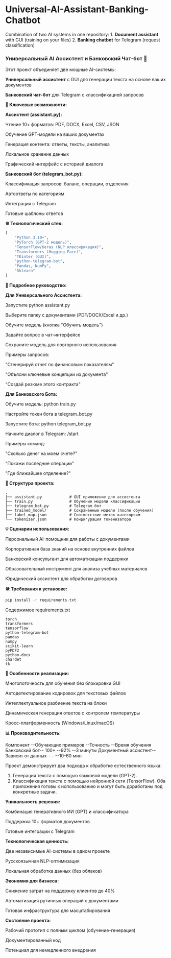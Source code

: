 # Universal-AI-Assistant-Banking-Chatbot
Combination of two AI systems in one repository: 1. **Document assistant** with GUI (training on your files) 2. **Banking chatbot** for Telegram (request classification)

### Универсальный AI Ассистент и Банковский Чат-бот 🤖
Этот проект объединяет две мощные AI-системы:

**Универсальный ассистент** с GUI для генерации текста на основе ваших документов

**Банковский чат-бот** для Telegram с классификацией запросов

**🚀 Ключевые возможности:**

**Ассистент (assistant.py):**

Чтение 10+ форматов: PDF, DOCX, Excel, CSV, JSON

Обучение GPT-модели на ваших документах

Генерация контента: ответы, тексты, аналитика

Локальное хранение данных

Графический интерфейс с историей диалога

**Банковский бот (telegram_bot.py):**

Классификация запросов: баланс, операции, отделения

Автоответы по категориям

Интеграция с Telegram

Готовые шаблоны ответов

**⚙️ Технологический стек:**

```python
[
    "Python 3.10+",
    "PyTorch (GPT-2 модель)",
    "TensorFlow/Keras (NLP классификация)",
    "Transformers (Hugging Face)",
    "TKinter (GUI)",
    "python-telegram-bot",
    "Pandas, NumPy",
    "Sklearn"
]
```
**📖 Подробное руководство:**

**Для Универсального Ассистента:**

Запустите python assistant.py

Выберите папку с документами (PDF/DOCX/Excel и др.)

Обучите модель (кнопка "Обучить модель")

Задайте вопрос в чат-интерфейсе

Сохраните модель для повторного использования

Примеры запросов:

"Сгенерируй отчет по финансовым показателям"

"Объясни ключевые концепции из документа"

"Создай резюме этого контракта"

**Для Банковского Бота:**

Обучите модель: python train.py

Настройте токен бота в telegram_bot.py

Запустите бота: python telegram_bot.py

Начните диалог в Telegram: /start

Примеры команд:

"Сколько денег на моем счете?"

"Покажи последние операции"

"Где ближайшее отделение?"

**📂 Структура проекта:**

```text
.
├── assistant.py            # GUI приложение для ассистента
├── train.py                # Обучение модели классификации
├── telegram_bot.py         # Telegram бот
├── trained_model/          # Сохраненные модели (после обучения)
├── label_map.json          # Соответствие меток категориям
└── tokenizer.json          # Конфигурация токенизатора
```

**💡 Сценарии использования:**

Персональный AI-помощник для работы с документами

Корпоративная база знаний на основе внутренних файлов

Банковский консультант для автоматизации поддержки

Образовательный инструмент для анализа учебных материалов

Юридический ассистент для обработки договоров

**🛠 Требования к установке:**

```bash
pip install -r requirements.txt
```
Содержимое requirements.txt

```text
torch
transformers
tensorflow
python-telegram-bot
pandas
numpy
scikit-learn
pyPDF2
python-docx
chardet
tk
```

**🌟 Особенности реализации:**

Многопоточность для обучения без блокировки GUI

Автодетектирование кодировок для текстовых файлов

Интеллектуальное разбиение текста на блоки

Динамическая генерация ответов с контролем температуры

Кросс-платформенность (Windows/Linux/macOS)

**📊 Производительность:**

Компонент	--Обучающих примеров	--Точность	--Время обучения
Банковский бот--	100+	--92%	--3 минуты
Документный ассистент--	Зависит от данных--	-	--10-60 мин

Проект демонстрирует два подхода к обработке естественного языка: 
1. Генерация текста с помощью языковой модели (GPT-2).
2. Классификация текста с помощью нейронной сети (TensorFlow).
Оба приложения готовы к использованию и могут быть доработаны под конкретные задачи.

**Уникальность решения:**

Комбинация генеративного ИИ (GPT) и классификатора

Поддержка 10+ форматов документов

Готовые интеграции с Telegram

**Технологическая ценность:**

Две независимые AI-системы в одном проекте

Русскоязычная NLP-оптимизация

Локальная обработка данных (без облаков)

**Экономия для бизнеса:**

Снижение затрат на поддержку клиентов до 40%

Автоматизация рутинных операций с документами

Готовая инфраструктура для масштабирования

**Состояние проекта:**

Рабочий прототип с полным циклом (обучение-генерация)

Документированный код

Потенциал для немедленного внедрения

